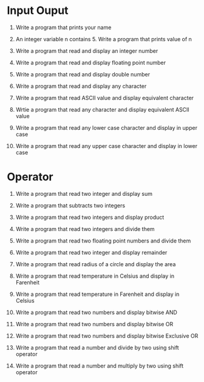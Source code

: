# Input Ouput

1. Write a program that prints your name

2. An integer variable n contains 5. Write a program that prints value of n
3. Write a program that read and display an integer number
4. Write a program that read and display floating point number
5. Write a program that read and display double number

6. Write a program that read and display any character
7. Write a program that read ASCII value and display equivalent character
8. Wrtie a program that read any character and display equivalent ASCII value
9. Write a program that read any lower case character and display in upper case
10. Write a program that read any upper case character and display in lower case


# Operator

1. Write a program that read two integer and display sum
2. Write a program that subtracts two integers
3. Write a program that read two integers and display product
4. Write a program that read two integers and divide them
5. Write a program that read two floating point numbers and divide them
6. Write a program that read two integer and display remainder

7. Write a program that read radius of a circle and display the area
8. Write a program that read temperature in Celsius and display in Farenheit
9. Write a program that read temperature in Farenheit and display in Celsius

10. Write a program that read two numbers and display bitwise AND
11. Write a program that read two numbers and display bitwise OR
12. Write a program that read two numbers and display bitwise Exclusive OR

13. Write a program that read a number and divide by two using shift operator
14. Write a program that read a number and multiply by two using shift operator